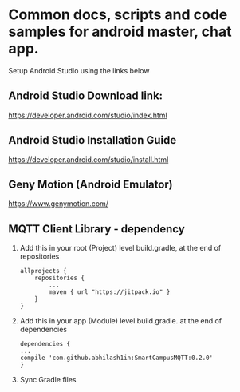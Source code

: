 # Common docs, scripts and code samples for android master, chat app.

Setup Android Studio using the links below


## Android Studio Download link:
https://developer.android.com/studio/index.html

## Android Studio Installation Guide
https://developer.android.com/studio/install.html

## Geny Motion (Android Emulator)
https://www.genymotion.com/

## MQTT Client Library - dependency
1. Add this in your root (Project) level build.gradle, at the end of repositories
	```
	allprojects {
	    repositories {
	        ...
	        maven { url "https://jitpack.io" }
	    }
	}

	```

2. Add this in your app (Module) level build.gradle. at the end of dependencies
	```
	dependencies {
    ...
    compile 'com.github.abhilash1in:SmartCampusMQTT:0.2.0'
	}

	```

3. Sync Gradle files

